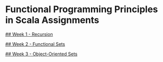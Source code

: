 # Functional Programming Principles in Scala Assignments

[## Week 1 - Recursion](week1/README.md)

[## Week 2 - Functional Sets](week2/README.md)

[## Week 3 - Object-Oriented Sets](week3/README.md)